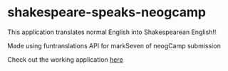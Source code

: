 # shakespeare-speaks-neogcamp
This application translates normal English into Shakespearean English!!

Made using funtranslations API for markSeven of neogCamp submission

Check out the working application [here](https://william-shakespeare-speaks.netlify.app/)
